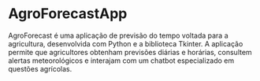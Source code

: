 # AgroForecastApp
AgroForecast é uma aplicação de previsão do tempo voltada para a agricultura, desenvolvida com Python e a biblioteca Tkinter. A aplicação permite que agricultores obtenham previsões diárias e horárias, consultem alertas meteorológicos e interajam com um chatbot especializado em questões agrícolas.
